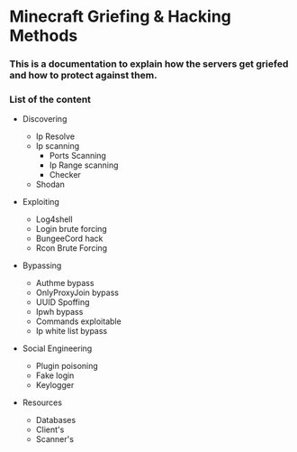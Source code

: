 # Minecraft Griefing & Hacking Methods
### This is a documentation to explain how the servers get griefed and how to protect against them.


### List of the content
- Discovering
  - Ip Resolve
  - Ip scanning
     - Ports Scanning
     - Ip Range scanning
     - Checker
  - Shodan

- Exploiting
   - Log4shell
   - Login brute forcing
   - BungeeCord hack
   - Rcon Brute Forcing

- Bypassing
   - Authme bypass
   - OnlyProxyJoin bypass
   - UUID Spoffing 
   - Ipwh bypass
   - Commands exploitable
   - Ip white list bypass

- Social Engineering
   - Plugin poisoning
   - Fake login
   - Keylogger 

- Resources
   - Databases 
   - Client's
   - Scanner's
